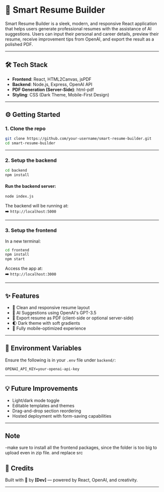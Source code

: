 
# 🚀 Smart Resume Builder

Smart Resume Builder is a sleek, modern, and responsive React application that helps users generate professional resumes with the assistance of AI suggestions. Users can input their personal and career details, preview their resume, receive improvement tips from OpenAI, and export the result as a polished PDF.

---

## 🛠️ Tech Stack

- **Frontend**: React, HTML2Canvas, jsPDF  
- **Backend**: Node.js, Express, OpenAI API  
- **PDF Generation (Server-Side)**: html-pdf  
- **Styling**: CSS (Dark Theme, Mobile-First Design)

---



## ⚙️ Getting Started

### 1. Clone the repo
```bash
git clone https://github.com/your-username/smart-resume-builder.git
cd smart-resume-builder
```

---

### 2. Setup the backend
```bash
cd backend
npm install
```


#### Run the backend server:
```bash
node index.js
```

The backend will be running at:  
➡️ `http://localhost:5000`

---

### 3. Setup the frontend
In a new terminal:
```bash
cd frontend
npm install
npm start
```

Access the app at:  
➡️ `http://localhost:3000`

---

## ✨ Features

- 🎨 Clean and responsive resume layout  
- 🤖 AI Suggestions using OpenAI's GPT-3.5  
- 📄 Export resume as PDF (client-side or optional server-side)  
- 🌓 Dark theme with soft gradients  
- 📱 Fully mobile-optimized experience  

---

## 🔐 Environment Variables

Ensure the following is in your `.env` file under `backend/`:
```
OPENAI_API_KEY=your-openai-api-key
```

---

## 💡 Future Improvements

- Light/dark mode toggle  
- Editable templates and themes  
- Drag-and-drop section reordering  
- Hosted deployment with form-saving capabilities  

---
## Note
-make sure to install all the frontend packages, since the folder is too big to upload even in zip file. and replace src

## 🤝 Credits

Built with 💜 by **[Dev]** — powered by React, OpenAI, and creativity.

---
